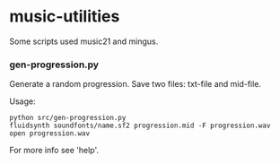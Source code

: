 # music-utilities

Some scripts used music21 and mingus.

### gen-progression.py
Generate a random progression. Save two files: txt-file and mid-file.

Usage:
```console
python src/gen-progression.py
fluidsynth soundfonts/name.sf2 progression.mid -F progression.wav
open progression.wav
```

For more info see 'help'.
